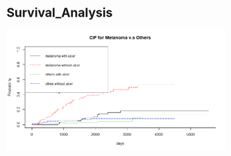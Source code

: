# Survival_Analysis
![image](https://github.com/jonjontsai/Survival_Analysis/blob/master/cif%20with%20ulcer.png)
